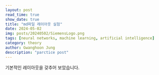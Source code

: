```yaml
---
layout: post
read_time: true
show_date: true
title: "md파일 레이아웃 실험"
date: 2024-05-02
img: posts/20240502/SiemensLogo.png
tags: [neural networks, machine learning, artificial intelligence]
category: theory
author: Gwanghoon Jung
description: "parctice post"
---
```

기본적인 레이아웃을 갖추어 보았습니다.